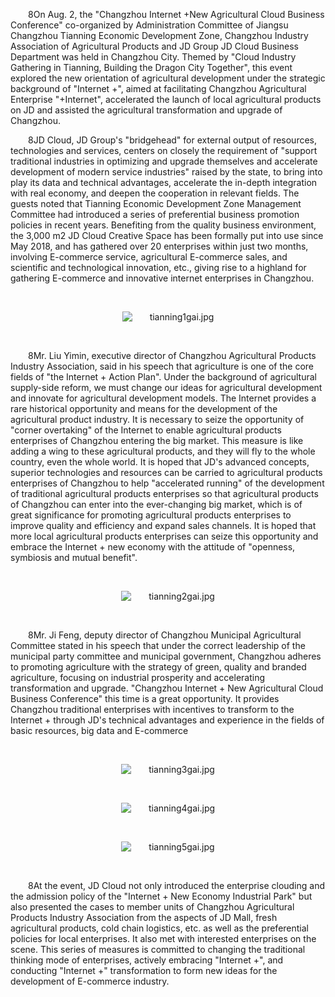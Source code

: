 <p style="text-indent: 2em;"><span style="text-indent: 2em;">8</span><span style="text-indent: 2em;">On Aug. 2, the "Changzhou Internet +New Agricultural Cloud Business Conference" co-organized by Administration Committee of Jiangsu Changzhou Tianning Economic Development Zone, Changzhou Industry Association of Agricultural Products and JD Group JD Cloud Business Department was held in Changzhou City. Themed by "Cloud Industry Gathering in Tianning, Building the Dragon City Together", this event explored the new orientation of agricultural development under the strategic background of "Internet +", aimed at facilitating Changzhou Agricultural Enterprise "+Internet", accelerated the launch of local agricultural products on JD and assisted the agricultural transformation and upgrade of Changzhou.</span></p>

<p style="text-indent: 2em;"><span style="text-indent: 2em;">8</span><span style="text-indent: 2em;">JD Cloud, JD Group's "bridgehead" for external output of resources, technologies and services, centers on closely the requirement of "support traditional industries in optimizing and upgrade themselves and accelerate development of modern service industries" raised by the state, to bring into play its data and technical advantages, accelerate the in-depth integration with real economy, and deepen the cooperation in relevant fields. The guests noted that Tianning Economic Development Zone Management Committee had introduced a series of preferential business promotion policies in recent years. Benefiting from the quality business environment, the 3,000 m2 JD Cloud Creative Space has been formally put into use since May 2018, and has gathered over 20 enterprises within just two months, involving E-commerce service, agricultural E-commerce sales, and scientific and technological innovation, etc., giving rise to a highland for gathering E-commerce and innovative internet enterprises in Changzhou.</span></p>

<p style="text-indent: 2em;"><span style="text-indent: 2em;"><br/></span></p>
<p style="text-indent: 0em; text-align: center;"><span style="text-indent: 2em;"><img src="//img1.jcloudcs.com/cms/8e475776-29ee-4a88-be90-1a37c803e77d20180803110901.jpg" title="" alt="tianning1gai.jpg"/></span></p>
<p style="text-indent: 0em;"><span style="text-indent: 2em;"><br/></span></p>

<p style="text-indent: 2em;"><span style="text-indent: 2em;">8</span><span style="text-indent: 2em;">Mr. Liu Yimin, executive director of Changzhou Agricultural Products Industry Association, said in his speech that agriculture is one of the core fields of "the Internet + Action Plan". Under the background of agricultural supply-side reform, we must change our ideas for agricultural development and innovate for agricultural development models. The Internet provides a rare historical opportunity and means for the development of the agricultural product industry. It is necessary to seize the opportunity of "corner overtaking" of the Internet to enable agricultural products enterprises of Changzhou entering the big market. This measure is like adding a wing to these agricultural products, and they will fly to the whole country, even the whole world. It is hoped that JD's advanced concepts, superior technologies and resources can be carried to agricultural products enterprises of Changzhou to help "accelerated running" of the development of traditional agricultural products enterprises so that agricultural products of Changzhou can enter into the ever-changing big market, which is of great significance for promoting agricultural products enterprises to improve quality and efficiency and expand sales channels. It is hoped that more local agricultural products enterprises can seize this opportunity and embrace the Internet + new economy with the attitude of "openness, symbiosis and mutual benefit".</span></p>

<p style="text-indent: 2em;"><span style="text-indent: 2em;"><br/></span></p>
<p style="text-indent: 0em; text-align: center;"><span style="text-indent: 2em;"><img src="//img1.jcloudcs.com/cms/263c35d7-7670-4821-abf6-b61d0081f16920180803110937.jpg" title="" alt="tianning2gai.jpg"/></span></p>
<p style="text-indent: 0em;"><span style="text-indent: 2em;"><br/></span></p>

<p style="text-indent: 2em;"><span style="text-indent: 2em;">8</span><span style="text-indent: 2em;">Mr. Ji Feng, deputy director of Changzhou Municipal Agricultural Committee stated in his speech that under the correct leadership of the municipal party committee and municipal government, Changzhou adheres to promoting agriculture with the strategy of green, quality and branded agriculture, focusing on industrial prosperity and accelerating transformation and upgrade. "Changzhou Internet + New Agricultural Cloud Business Conference" this time is a great opportunity. It provides Changzhou traditional enterprises with incentives to transform to the Internet + through JD's technical advantages and experience in the fields of basic resources, big data and E-commerce</span></p>

<p style="text-indent: 2em;"><span style="text-indent: 2em;"><br/></span></p>
<p style="text-indent: 0em; text-align: center;"><span style="text-indent: 2em;"><img src="//img1.jcloudcs.com/cms/1d67548a-f060-4340-b5a8-a1ee5eee29ce20180803111009.jpg" title="" alt="tianning3gai.jpg"/></span></p>
<p style="text-indent: 0em;"><span style="text-indent: 2em;"><br/></span></p>
<p style="text-indent: 0em; text-align: center;"><span style="text-indent: 2em;"><img src="//img1.jcloudcs.com/cms/926332d8-ae17-454e-9b93-6b095929d0ee20180803111023.jpg" title="" alt="tianning4gai.jpg"/></span></p>
<p style="text-indent: 0em;"><span style="text-indent: 2em;"><br/></span></p>
<p style="text-indent: 0em; text-align: center;"><span style="text-indent: 2em;"><img src="//img1.jcloudcs.com/cms/a4b747ef-cb02-437b-a2eb-6d732ace60aa20180803111037.jpg" title="" alt="tianning5gai.jpg"/></span></p>
<p style="text-indent: 0em;"><span style="text-indent: 2em;"><br/></span></p>

<p style="text-indent: 2em;"><span style="text-indent: 2em;">8</span><span style="text-indent: 2em;">At the event, JD Cloud not only introduced the enterprise clouding and the admission policy of the "Internet + New Economy Industrial Park" but also presented the cases to member units of Changzhou Agricultural Products Industry Association from the aspects of JD Mall, fresh agricultural products, cold chain logistics, etc. as well as the preferential policies for local enterprises. It also met with interested enterprises on the scene. This series of measures is committed to changing the traditional thinking mode of enterprises, actively embracing "Internet +", and conducting "Internet +" transformation to form new ideas for the development of E-commerce industry.</span></p>
